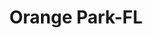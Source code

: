 ---
title: Orange Park-FL
slug: orange-park-fl
f_state:
- cms/state/florida.md
f_locations:
- cms/payday-loan/advance-america-2734.md
- cms/payday-loan/advance-america-2753.md
- cms/payday-loan/advance-america-2754.md
- cms/payday-loan/advance-america-2755.md
- cms/payday-loan/advance-america-3054.md
- cms/payday-loan/advanced-payment-systems-inc-3535.md
- cms/payday-loan/cash-advance-6489.md
- cms/payday-loan/cash-advance-6490.md
- cms/payday-loan/cash-plus-8332.md
- cms/payday-loan/check-go-10044.md
- cms/payday-loan/first-america-cash-advance-18373.md
- cms/payday-loan/first-america-cash-advance-18380.md
- cms/payday-loan/national-cash-advance-22706.md
- cms/payday-loan/speedy-cash-26759.md
- cms/payday-loan/speedy-cash-26764.md
- cms/payday-loan/super-check-cashers-27020.md
- cms/payday-loan/super-check-cashers-27021.md
- cms/payday-loan/wells-fargo-reverse-mortgage-28666.md
updated-on: '2024-05-30T13:41:28.615Z'
created-on: '2024-05-30T13:41:28.615Z'
published-on: '2024-05-30T13:54:32.469Z'
f_city: Orange Park
layout: '[city].html'
tags: city
---